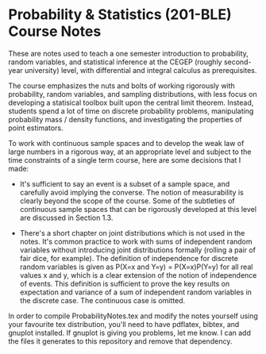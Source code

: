 Probability & Statistics (201-BLE) Course Notes
===============

These are notes used to teach a one semester introduction to probability, random variables, and statistical inference at the CEGEP (roughly second-year university) level, with differential and integral calculus as prerequisites.

The course emphasizes the nuts and bolts of working rigorously with probability, random variables, and sampling distributions, with less focus on developing a statisical toolbox built upon the central limit theorem. Instead, students spend a lot of time on discrete probability problems, manipulating probability mass / density functions, and investigating the properties of point estimators.

To work with continuous sample spaces and to develop the weak law of large numbers in a rigorous way, at an appropriate level and subject to the time constraints of a single term course, here are some decisions that I made:

- It's sufficient to say an event is a subset of a sample space, and carefully avoid implying the converse. The notion of measurability is clearly beyond the scope of the course. Some of the subtleties of continuous sample spaces that can be rigorously developed at this level are discussed in Section 1.3.

- There's a short chapter on joint distributions which is not used in the notes. It's common practice to work with sums of independent random variables without introducing joint distributions formally (rolling a pair of fair dice, for example). The definition of independence for discrete random variables is given as P(X=x and Y=y) = P(X=x)P(Y=y) for all real values x and y, which is a clear extension of the notion of independence of events. This definition is sufficient to prove the key results on expectation and variance of a sum of independent random variables in the discrete case. The continuous case is omitted.

In order to compile ProbabilityNotes.tex and modify the notes yourself using your favourite tex distribution, you'll need to have pdflatex, bibtex, and gnuplot installed. If gnuplot is giving you problems, let me know. I can add the files it generates to this repository and remove that dependency.